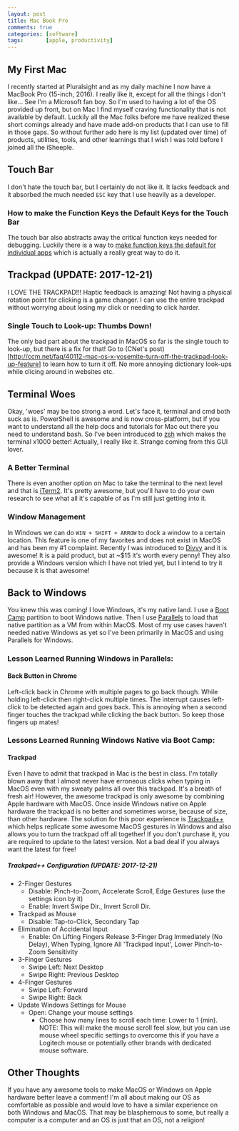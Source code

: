 ```yaml
---
layout: post
title: Mac Book Pro
comments: true
categories: [software]
tags:       [apple, productivity]
---
```

## My First Mac
I recently started at Pluralsight and as my daily machine I now have a MacBook Pro (15-inch, 2016). I really like it, except for all the things I don't like... See I'm a Microsoft fan boy. So I'm used to having a lot of the OS provided up front, but on Mac I find myself craving functionality that is not available by default. Luckily all the Mac folks before me have realized these short comings already and have made add-on products that I can use to fill in those gaps. So without further ado here is my list (updated over time) of products, utilities, tools, and other learnings that I wish I was told before I joined all the iSheeple.

## Touch Bar
I don't hate the touch bar, but I certainly do not like it. It lacks feedback and it absorbed the much needed `ESC` key that I use heavily as a developer.

### How to make the Function Keys the Default Keys for the Touch Bar
The touch bar also abstracts away the critical function keys needed for debugging. Luckily there is a way to [make function keys the default for individual apps](https://www.igeeksblog.com/how-to-use-function-keys-on-macbook-pro-with-touch-bar/) which is actually a really great way to do it.

## Trackpad (UPDATE: 2017-12-21)
I LOVE THE TRACKPAD!!! Haptic feedback is amazing! Not having a physical rotation point for clicking is a game changer. I can use the entire trackpad without worrying about losing my click or needing to click harder.

### Single Touch to Look-up: Thumbs Down!
The only bad part about the trackpad in MacOS so far is the single touch to look-up, but there is a fix for that! Go to (CNet's post)[http://ccm.net/faq/40112-mac-os-x-yosemite-turn-off-the-trackpad-look-up-feature] to learn how to turn it off. No more annoying dictionary look-ups while clicing around in websites etc.

## Terminal Woes
Okay, 'woes' may be too strong a word. Let's face it, terminal and cmd both suck as is. PowerShell is awesome and is now cross-platform, but if you want to understand all the help docs and tutorials for Mac out there you need to understand bash. So I've been introduced to [zsh](http://ohmyz.sh/) which makes the terminal x1000 better! Actually, I really like it. Strange coming from this GUI lover.

### A Better Terminal
There is even another option on Mac to take the terminal to the next level and that is [iTerm2](https://iterm2.com/). It's pretty awesome, but you'll have to do your own research to see what all it's capable of as I'm still just getting into it.

### Window Management
In Windows we can do `WIN + SHIFT + ARROW` to dock a window to a certain location. This feature is one of my favorites and does not exist in MacOS and has been my #1 complaint. Recently I was introduced to [Divvy](http://mizage.com/divvy/) and it is awesome! It is a paid product, but at ~$15 it's worth every penny! They also provide a Windows version which I have not tried yet, but I intend to try it because it is that awesome!

## Back to Windows
You knew this was coming! I love Windows, it's my native land. I use a [Boot Camp](https://support.apple.com/boot-camp) partition to boot Windows native. Then I use [Parallels](https://www.parallels.com/) to load that native partition as a VM from within MacOS. Most of my use cases haven't needed native Windows as yet so I've been primarily in MacOS and using Parallels for Windows.

### Lesson Learned Running Windows in Parallels:

#### Back Button in Chrome
Left-click back in Chrome with multiple pages to go back though. While holding left-click then right-click multiple times. The interrupt causes left-click to be detected again and goes back. This is annoying when a second finger touches the trackpad while clicking the back button. So keep those fingers up mates!

### Lessons Learned Running Windows Native via Boot Camp:

#### Trackpad
Even I have to admit that trackpad in Mac is the best in class. I'm totally blown away that I almost never have erroneous clicks when typing in MacOS even with my sweaty palms all over this trackpad. It's a breath of fresh air! However, the awesome trackpad is only awesome by combining Apple hardware with MacOS. Once inside Windows native on Apple hardware the trackpad is no better and sometimes worse, because of size, than other hardware. The solution for this poor experience is [Trackpad++](http://trackpad.forbootcamp.org/) which helps replicate some awesome MacOS gestures in Windows and also allows you to turn the trackpad off all together! If you don't purchase it, you are required to update to the latest version. Not a bad deal if you always want the latest for free!

##### Trackpad++ Configuration (UPDATE: 2017-12-21)
- 2-Finger Gestures
  - Disable: Pinch-to-Zoom, Accelerate Scroll, Edge Gestures (use the settings icon by it)
  - Enable: Invert Swipe Dir., Invert Scroll Dir.
- Trackpad as Mouse
  - Disable: Tap-to-Click, Secondary Tap
- Elimination of Accidental Input
  - Enable: On Lifting Fingers Release 3-Finger Drag Immediately (No Delay), When Typing, Ignore All 'Trackpad Input', Lower Pinch-to-Zoom Sensitivity
- 3-Finger Gestures
  - Swipe Left: Next Desktop
  - Swipe Right: Previous Desktop
- 4-Finger Gestures
  - Swipe Left: Forward
  - Swipe Right: Back
- Update Windows Settings for Mouse
  - Open: Change your mouse settings
    - Choose how many lines to scroll each time: Lower to 1 (min). NOTE: This will make the mouse scroll feel slow, but you can use mouse wheel specific settings to overcome this if you have a Logitech mouse or potentially other brands with dedicated mouse software.

## Other Thoughts
If you have any awesome tools to make MacOS or Windows on Apple hardware better leave a comment! I'm all about making our OS as comfortable as possible and would love to have a similar experience on both Windows and MacOS. That may be blasphemous to some, but really a computer is a computer and an OS is just that an OS, not a religion! 
